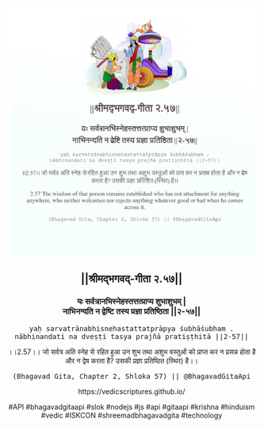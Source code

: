 <img src="../../asset/BG_2_57.png"/>
<center><h2>||श्रीमद्‍भगवद्‍-गीता २.५७||</h2>
<h3>यः सर्वत्रानभिस्नेहस्तत्तत्प्राप्य शुभाशुभम् |<br/>नाभिनन्दति न द्वेष्टि तस्य प्रज्ञा प्रतिष्ठिता ||२-५७||</h3>
<pre>yaḥ sarvatrānabhisnehastattatprāpya śubhāśubham .<br/>nābhinandati na dveṣṭi tasya prajñā pratiṣṭhitā ||2-57||</pre>
<p>।।2.57।। जो सर्वत्र अति स्नेह से रहित हुआ उन शुभ तथा अशुभ वस्तुओं को प्राप्त कर न प्रसन्न होता है और न द्वेष करता है? उसकी प्रज्ञा प्रतिष्ठित (स्थिर) है।।</p>
<pre>(Bhagavad Gita, Chapter 2, Shloka 57) || @BhagavadGitaApi</pre><p>https://vedicscriptures.github.io/</p><p>#API #bhagavadgitaapi #slok #nodejs #js #api #gitaapi #krishna #hinduism #vedic #ISKCON #shreemadbhagavadgita #technology</p></center>